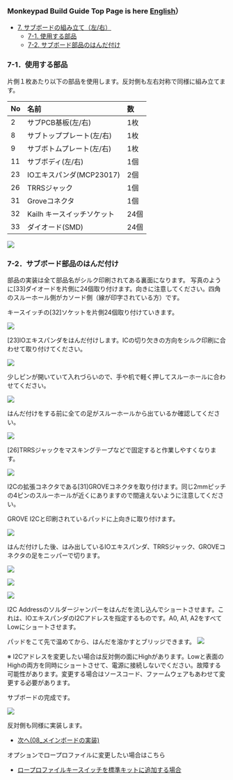 ### Monkeypad Build Guide Top Page is here [English](01_build_guide.md)）

  - [7. サブボードの組み立て（左/右）](07_サブボード.md)
    - [7-1. 使用する部品](./07_サブボード.md/#7-1使用する部品)
    - [7-2. サブボード部品のはんだ付け](./07_サブボード.md/#7-2サブボード部品のはんだ付け)

### 7-1．使用する部品

片側１枚あたり以下の部品を使用します。反対側も左右対称で同様に組み立てます。

| No | 名前 | 数 |
|:-|:-|:-|
|  2 | サブPCB基板(左/右) | 1枚 |
|  8 | サブトッププレート(左/右) | 1枚 |
|  9 | サブボトムプレート(左/右) | 1枚 |
| 11 | サブボディ(左/右) | 1個 |
| 23 | IOエキスパンダ(MCP23017) | 2個 | |
| 26 | TRRSジャック | 1個 |
| 31 | Groveコネクタ | 1個 |
| 32 | Kailh キースイッチソケット | 24個 |
| 33 | ダイオード(SMD) | 24個 |

![](../images/07/monkeypad_7_01.jpeg)

### 7-2．サブボード部品のはんだ付け

部品の実装は全て部品名がシルク印刷されてある裏面になります。
写真のように[33]ダイオードを片側に24個取り付けます。向きに注意してください。四角のスルーホール側がカソード側（線が印字されている方）です。

キースイッチの[32]ソケットを片側24個取り付けていきます。

![](../images/07/monkeypad_7_02.jpeg)

[23]IOエキスパンダをはんだ付けします。ICの切り欠きの方向をシルク印刷に合わせて取り付けてください。

![](../images/07/monkeypad_7_12.jpeg)

少しピンが開いていて入れづらいので、手や机で軽く押してスルーホールに合わせてください。

![](../images/07/monkeypad_7_03.jpeg)

はんだ付けをする前に全ての足がスルーホールから出ているか確認してください。

![](../images/07/monkeypad_7_04.jpeg)

[26]TRRSジャックをマスキングテープなどで固定すると作業しやすくなります。

![](../images/07/monkeypad_7_05.jpeg)

I2Cの拡張コネクタである[31]GROVEコネクタを取り付けます。同じ2mmピッチの4ピンのスルーホールが近くにありますので間違えないように注意してください。

GROVE I2Cと印刷されているパッドに上向きに取り付けます。

![](../images/07/monkeypad_7_06.jpeg)

はんだ付けした後、はみ出しているIOエキスパンダ、TRRSジャック、GROVEコネクタの足をニッパーで切ります。

![](../images/07/monkeypad_7_07.jpeg)

![](../images/07/monkeypad_7_08.jpeg)

![](../images/07/monkeypad_7_09.jpeg)

I2C Addressのソルダージャンパーをはんだを流し込んでショートさせます。これは、IOエキスパンダのI2Cアドレスを指定するものです。A0, A1, A2をすべてLowにショートさせます。

パッドをこて先で温めてから、はんだを溶かすとブリッジできます。
![](../images/07/monkeypad_7_10.jpeg)

※ I2Cアドレスを変更したい場合は反対側の面にHighがあります。Lowと表面のHighの両方を同時にショートさせて、電源に接続しないでください。故障する可能性があります。変更する場合はソースコード、ファームウェアもあわせて変更する必要があります。

サブボードの完成です。

![](../images/07/monkeypad_7_11.jpeg)

反対側も同様に実装します。

  - [次へ(08_メインボードの実装)](08_メインボード.md)

オプションでロープロファイルに変更したい場合はこちら

  - [ロープロファイルキースイッチを標準キットに追加する場合](./07_サブボード.md/#7-3ロープロファイルキースイッチを標準キットに追加する場合)
